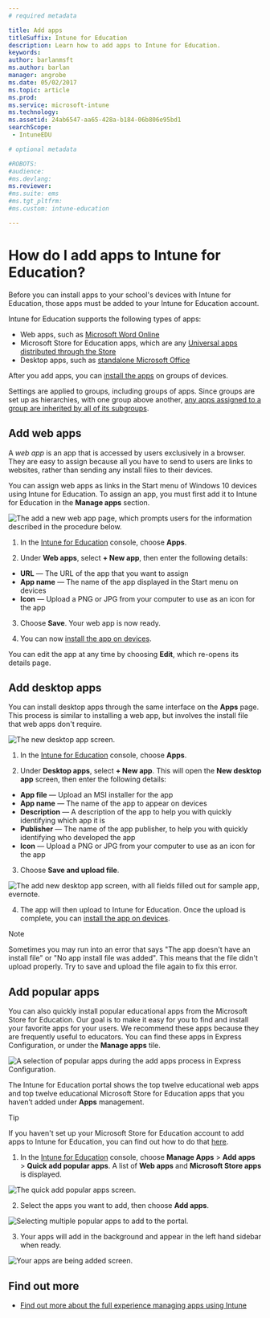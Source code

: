 ```yaml
---
# required metadata

title: Add apps
titleSuffix: Intune for Education
description: Learn how to add apps to Intune for Education.
keywords:
author: barlanmsft
ms.author: barlan
manager: angrobe
ms.date: 05/02/2017
ms.topic: article
ms.prod:
ms.service: microsoft-intune
ms.technology:
ms.assetid: 24ab6547-aa65-428a-b184-06b806e95bd1
searchScope:
 - IntuneEDU

# optional metadata

#ROBOTS:
#audience:
#ms.devlang:
ms.reviewer:
#ms.suite: ems
#ms.tgt_pltfrm:
#ms.custom: intune-education

---
```


# How do I add apps to Intune for Education?

Before you can install apps to your school's devices with Intune for Education, those apps must be added to your Intune for Education account.

Intune for Education supports the following types of apps:
- Web apps, such as [Microsoft Word Online](https://office.live.com/start/Word.aspx)
- Microsoft Store for Education apps, which are any [Universal apps distributed through the Store](https://technet.microsoft.com/itpro/windows/manage/apps-in-windows-store-for-business)
- Desktop apps, such as [standalone Microsoft Office](https://products.office.com/products)

After you add apps, you can [install the apps](install-apps.md) on groups of devices.

Settings are applied to groups, including groups of apps. Since groups are set up as hierarchies, with one group above another, [any apps assigned to a group are inherited by all of its subgroups](settings-inheritance.md).

## Add web apps

A _web app_ is an app that is accessed by users exclusively in a browser. They are easy to assign because all you have to send to users are links to websites, rather than sending any install files to their devices.

You can assign web apps as links in the Start menu of Windows 10 devices using Intune for Education. To assign an app, you must first add it to Intune for Education in the **Manage apps** section.

  ![The add a new web app page, which prompts users for the information described in the procedure below.](./media/apps-001-add-webapp.png)

1. In the [Intune for Education](https://intuneeducation.portal.azure.com) console, choose **Apps**.

2. Under **Web apps**, select **+ New app**, then enter the following details:
 * **URL** — The URL of the app that you want to assign
 * **App name** — The name of the app displayed in the Start menu on devices
 * **Icon** — Upload a PNG or JPG from your computer to use as an icon for the app

3. Choose **Save**. Your web app is now ready.

4. You can now [install the app on devices](install-apps.md).

You can edit the app at any time by choosing **Edit**, which re-opens its details page.

## Add desktop apps

You can install desktop apps through the same interface on the **Apps** page. This process is similar to installing a web app, but involves the install file that web apps don't require.

![The new desktop app screen.](./media/apps-003-add-desktop-app.png)

1. In the [Intune for Education](https://intuneeducation.portal.azure.com) console, choose **Apps**.

2. Under **Desktop apps**, select **+ New app**. This will open the **New desktop app** screen, then enter the following details:
 * **App file** — Upload an MSI installer for the app
 * **App name** — The name of the app to appear on devices
 * **Description** — A description of the app to help you with quickly identifying which app it is
 * **Publisher** — The name of the app publisher, to help you with quickly identifying who developed the app
 * **Icon** — Upload a PNG or JPG from your computer to use as an icon for the app

3. Choose **Save and upload file**.

  ![The add new desktop app screen, with all fields filled out for sample app, evernote.](./media/apps-004-filled-out-desktop-app.png)

4. The app will then upload to Intune for Education. Once the upload is complete, you can [install the app on devices](install-apps.md).

> [!NOTE]
> Sometimes you may run into an error that says "The app doesn't have an install file" or "No app install file was added". This means that the file didn't upload properly. Try to save and upload the file again to fix this error.

## Add popular apps

You can also quickly install popular educational apps from the Microsoft Store for Education. Our goal is to make it easy for you to find and install your favorite apps for your users. We recommend these apps because they are frequently useful to educators. You can find these apps in Express Configuration, or under the **Manage apps** tile.

  ![A selection of popular apps during the add apps process in Express Configuration.](./media/apps-005-popular-apps.png)

The Intune for Education portal shows the top twelve educational web apps and top twelve educational Microsoft Store for Education apps that you haven’t added under **Apps** management.

> [!TIP]
> If you haven't set up your Microsoft Store for Education account to add apps to Intune for Education, you can find out how to do that [here](acquire-store-apps.md).

1. In the [Intune for Education](https://intuneeducation.portal.azure.com) console, choose  **Manage Apps** > **Add apps** > **Quick add popular apps**. A list of **Web apps** and **Microsoft Store apps** is displayed.

  ![The quick add popular apps screen.](./media/apps-006-add-popular-apps.png)

2. Select the apps you want to add, then choose **Add apps**.

  ![Selecting multiple popular apps to add to the portal.](./media/apps-007-select-multiple-popular-apps.png)

3. Your apps will add in the background and appear in the left hand sidebar when ready.

  ![Your apps are being added screen.](./media/apps-008-your-popular-apps-are-being-added.png)

## Find out more

- [Find out more about the full experience managing apps using Intune](https://docs.microsoft.com/intune/deploy-use/add-apps)
